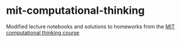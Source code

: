 # mit-computational-thinking

Modified lecture notebooks and solutions to homeworks from the [MIT computational thinking course](https://computationalthinking.mit.edu/Fall24/) 
